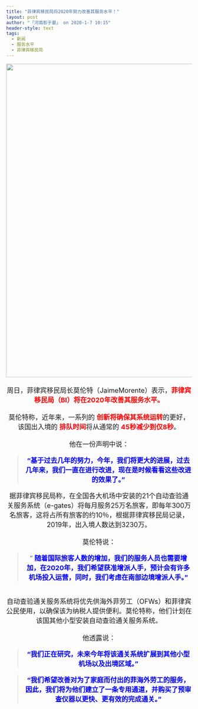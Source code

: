```yaml
---
title: "菲律宾移民局将2020年努力改善其服务水平！"
layout: post
author: "「河南彭于晏」 on 2020-1-7 10:15"
header-style: text
tags:
  - 新闻
  - 服务水平
  - 菲律宾移民局
---
```


<head></head>
<body>
 <div align="center"> 
  <ignore_js_op> 
   <img aid="1325353" src="https://bbs.boniu123.cc/data/attachment/forum/202001/07/095511upbpivzxirqwyaq4.jpg" zoomfile="data/attachment/forum/202001/07/095511upbpivzxirqwyaq4.jpg" file="data/attachment/forum/202001/07/095511upbpivzxirqwyaq4.jpg" width="850" inpost="1"> 
   <div class="tip tip_4 aimg_tip" id="aimg_1325353_menu" style="position: absolute; display: none" disautofocus="true"> 
    <div class="xs0"> 
     <p><strong>Jaime-Morente-BID.jpg</strong> <em class="xg1">(90.37 KB, 下载次数: 0)</em></p> 
     <p> <a href="forum.php?mod=attachment&amp;aid=MTMyNTM1M3wwNmRiOWI3NHwxNTc4NTA3NzYzfDB8NTQ3NTgz&amp;nothumb=yes" target="_blank">下载附件</a> &nbsp;<a href="javascript:;" onclick="showWindow(this.id, this.getAttribute('url'), 'get', 0);" id="savephoto_1325353" url="home.php?mod=spacecp&amp;ac=album&amp;op=saveforumphoto&amp;aid=1325353&amp;handlekey=savephoto_1325353">保存到相册</a> </p> 
     <p class="xg1 y"><span title="2020-1-7 09:55">前天&nbsp;09:55</span> 上传</p> 
    </div> 
    <div class="tip_horn"></div> 
   </div> 
  </ignore_js_op> 
 </div> 
 <div align="center"> 
  <font size="4"><br> </font> 
 </div> 
 <div align="center"> 
  <font size="4">周日，菲律宾移民局长莫伦特（JaimeMorente）表示，<strong><font color="#ff0000">菲律宾移民局（BI）将在2020年改善其服务水平。</font></strong></font> 
 </div>
 <font size="4"><br> 
  <div align="center">
    莫伦特称，近年来，一系列的 
   <strong><font color="#ff0000">创新将确保其系统运转</font></strong>的更好，该国出入境的 
   <font color="#ff0000"><strong>排队时间</strong></font>将从通常的 
   <strong><font color="#ff0000">45秒减少到仅8秒</font></strong>。 
  </div><br> 
  <div align="center">
    他在一份声明中说： 
  </div> 
  <div align="center"> 
   <div class="quote"> 
    <blockquote> 
     <font color="#0000ff"><strong>“基于过去几年的努力，今年，我们将更大的进展，过去几年来，我们一直在进行改进，现在是时候看看这些改进的效果了。”</strong></font> 
    </blockquote> 
   </div> 
  </div> 
  <div align="center">
    据菲律宾移民局称，在全国各大机场中安装的21个自动查验通关服务系统（e-gates）将每月服务25万名旅客，即每年300万名旅客，这将占所有旅客的约10％，根据菲律宾移民局记录，2019年，出入境人数达到3230万。 
  </div><br> 
  <div align="center">
    莫伦特说： 
  </div> 
  <div align="center"> 
   <div class="quote"> 
    <blockquote>
      “ 
     <strong><font color="#0000ff">随着国际旅客人数的增加，我们的服务人员也需要增加，在2020年，我们希望获准增派人手，预计会有许多机场投入运营，同时，我们考虑在南部边境增派人手。”</font></strong> 
    </blockquote> 
   </div> 
   <br> 
  </div> 
  <div align="center">
    自动查验通关服务系统将优先供海外菲劳工（OFWs）和菲律宾公民使用，以确保该为纳税人提供便利。莫伦特称，他们计划在该国其他小型安装自动查验通关服务系统。 
  </div><br> 
  <div align="center">
    他透露说： 
  </div> 
  <div align="center"> 
   <div class="quote"> 
    <blockquote> 
     <strong><font color="#0000ff">“我们正在研究，未来今年将该通关系统扩展到其他小型机场以及出境区域。”</font></strong> 
    </blockquote> 
   </div> 
  </div> 
  <div align="center"> 
   <div class="quote"> 
    <blockquote> 
     <strong><font color="#0000ff">“我们希望改善对为了家庭而付出的菲海外劳工的服务，因此，我们将为他们建立了一条专用通道，并购买了预审查仪器以更快、更有效的完成通关。”</font></strong> 
    </blockquote> 
   </div> 
  </div></font>
</body>


